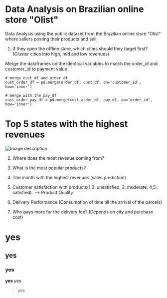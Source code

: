 # Data Analysis on Brazilian online store "Olist" 

Data Analysis using the public dataset from the Brazilian online store "Olist" where sellers posting their products and sell.

1. If they open the offline store, which cities should they target first? (Cluster cities into high, mid and low revenues)

Merge the dataframes on the identical variables to match the order_id and customer_id to payment value
```
# merge cust_df and order_df
cust_order_df = pd.merge(order_df, cust_df, on='customer_id', how='inner')

# merge with the pay_df
cust_order_pay_df = pd.merge(cust_order_df, pay_df, on='order_id', how='inner')
```

# Top 5 states with the highest revenues
![Image description](https://i.postimg.cc/VLTQp1XF/Screen-Shot-2020-05-17-at-1-12-47-AM.png)


2. Where does the most revenue coming from?


3. What is the most popular products? 


4. The month with the highest revenues (sales prediction)


5. Customer satisfaction with products(1,2: unsatisfied, 3: moderate, 4,5: satisfied). --> Product Quality 


6. Delivery Performance (Consumption of time till the arrival of the parcels)




6. Who pays more for the delivery fee? (Depends on city and purchase cost)




# yes
## yes
### yes
**yes**
*yes*
> yes
